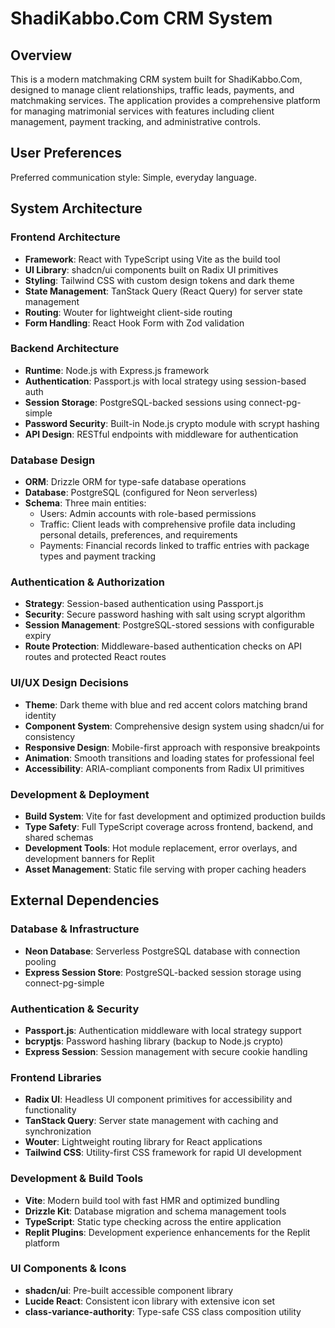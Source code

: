 # ShadiKabbo.Com CRM System

## Overview

This is a modern matchmaking CRM system built for ShadiKabbo.Com, designed to manage client relationships, traffic leads, payments, and matchmaking services. The application provides a comprehensive platform for managing matrimonial services with features including client management, payment tracking, and administrative controls.

## User Preferences

Preferred communication style: Simple, everyday language.

## System Architecture

### Frontend Architecture
- **Framework**: React with TypeScript using Vite as the build tool
- **UI Library**: shadcn/ui components built on Radix UI primitives
- **Styling**: Tailwind CSS with custom design tokens and dark theme
- **State Management**: TanStack Query (React Query) for server state management
- **Routing**: Wouter for lightweight client-side routing
- **Form Handling**: React Hook Form with Zod validation

### Backend Architecture
- **Runtime**: Node.js with Express.js framework
- **Authentication**: Passport.js with local strategy using session-based auth
- **Session Storage**: PostgreSQL-backed sessions using connect-pg-simple
- **Password Security**: Built-in Node.js crypto module with scrypt hashing
- **API Design**: RESTful endpoints with middleware for authentication

### Database Design
- **ORM**: Drizzle ORM for type-safe database operations
- **Database**: PostgreSQL (configured for Neon serverless)
- **Schema**: Three main entities:
  - Users: Admin accounts with role-based permissions
  - Traffic: Client leads with comprehensive profile data including personal details, preferences, and requirements
  - Payments: Financial records linked to traffic entries with package types and payment tracking

### Authentication & Authorization
- **Strategy**: Session-based authentication using Passport.js
- **Security**: Secure password hashing with salt using scrypt algorithm
- **Session Management**: PostgreSQL-stored sessions with configurable expiry
- **Route Protection**: Middleware-based authentication checks on API routes and protected React routes

### UI/UX Design Decisions
- **Theme**: Dark theme with blue and red accent colors matching brand identity
- **Component System**: Comprehensive design system using shadcn/ui for consistency
- **Responsive Design**: Mobile-first approach with responsive breakpoints
- **Animation**: Smooth transitions and loading states for professional feel
- **Accessibility**: ARIA-compliant components from Radix UI primitives

### Development & Deployment
- **Build System**: Vite for fast development and optimized production builds
- **Type Safety**: Full TypeScript coverage across frontend, backend, and shared schemas
- **Development Tools**: Hot module replacement, error overlays, and development banners for Replit
- **Asset Management**: Static file serving with proper caching headers

## External Dependencies

### Database & Infrastructure
- **Neon Database**: Serverless PostgreSQL database with connection pooling
- **Express Session Store**: PostgreSQL-backed session storage using connect-pg-simple

### Authentication & Security
- **Passport.js**: Authentication middleware with local strategy support
- **bcryptjs**: Password hashing library (backup to Node.js crypto)
- **Express Session**: Session management with secure cookie handling

### Frontend Libraries
- **Radix UI**: Headless UI component primitives for accessibility and functionality
- **TanStack Query**: Server state management with caching and synchronization
- **Wouter**: Lightweight routing library for React applications
- **Tailwind CSS**: Utility-first CSS framework for rapid UI development

### Development & Build Tools
- **Vite**: Modern build tool with fast HMR and optimized bundling
- **Drizzle Kit**: Database migration and schema management tools
- **TypeScript**: Static type checking across the entire application
- **Replit Plugins**: Development experience enhancements for the Replit platform

### UI Components & Icons
- **shadcn/ui**: Pre-built accessible component library
- **Lucide React**: Consistent icon library with extensive icon set
- **class-variance-authority**: Type-safe CSS class composition utility